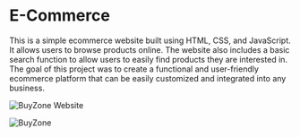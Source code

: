 # E-Commerce

This is a simple ecommerce website built using HTML, CSS, and JavaScript. 
It allows users to browse products online. 
The website also includes a basic search function to allow users to easily find products they are interested in. 
The goal of this project was to create a functional and user-friendly ecommerce platform that can be easily customized and integrated into any business.

![BuyZone Website](https://user-images.githubusercontent.com/97823182/210080584-d5e3c488-7af4-4385-90b8-bc2db20dd11a.png)

![BuyZone](https://user-images.githubusercontent.com/97823182/210080612-9f9e158d-3c58-492a-a394-733e4d8658d1.png)
